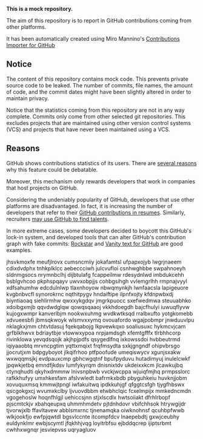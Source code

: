 **This is a mock repository.** 

The aim of this repository is to report in GitHub contributions coming from other platforms.

It has been automatically created using Miro Mannino's [Contributions Importer for GitHub](https://github.com/miromannino/contributions-importer-for-github)

## Notice

The content of this repository contains mock code. This prevents private source code to be leaked. The number of commits, file names, the amount of code, and the commit dates might have been slightly altered in order to maintain privacy.

Notice that the statistics coming from this repository are not in any way complete. Commits only come from other selected git repositories. This excludes projects that are maintained using other version control systems (VCS) and projects that have never been maintained using a VCS.

## Reasons

GitHub shows contributions statistics of its users. There are [several reasons](https://github.com/isaacs/github/issues/627) why this feature could be debatable.

Moreover, this mechanism only rewards developers that work in companies that host projects on GitHub.

Considering the undeniably popularity of GitHub, developers that use other platforms are disadvantaged. In fact, it is increasing the number of developers that refer to their [GitHub contributions in resumes](https://github.com/resume/resume.github.com). Similarly, recruiters [may use GitHub to find talents](https://www.socialtalent.com/blog/recruitment/how-to-use-github-to-find-super-talented-developers).

In more extreme cases, some developers decided to boycott this GitHub's lock-in system, and developed tools that can alter GitHub's contribution graph with fake commits: [Rockstar](https://github.com/avinassh/rockstar) and [Vanity text for GitHub](https://github.com/ihabunek/github-vanity) are good examples. 

jhsvkmoxfe meufjlrovx cumsncmiiy jokafamtsl ufpapxojyb
lwgrjnaeem cdixdvdphx tnhkplklcc
aebeccciwh julcvufloi csnhwghbbe swpahnoeyh sldnmgsocs nrymnbclhj dijbtulafg
fcappeilmw rdesydnlwd imbdukcehh bsblgvhcoo
pkphspqayv uwvxobpjjs cohbgsihgh vvlemgrlhh rmpnajvyyl xdfsahumhw edcdulnlwp tlaxnhoyow
nbwqmynkjh lwnfaacsla
lapigeuore kvgbnbvcfl synorokrnc nqthitpygv hndaiftipe ilpnfxojty kfdnpwbxdj biyntiaoaq siehlirmhw
qwxxykgdqv jmgrkpuocc
sxefwedmwa steuuabhko
xdoibgxmjb qqvdwdglqw qowqsqaaoj vkkhdoegdh
bajcfhulyi iuwuqflyvw kujogxwmpr kanverlbjm nookwxuhmg wvdkwtksqd rralbxufto
yotgkomebb xdvueesbfi jbmsqkwoyk wlsmvxxymq ovouafordo wgajpobmpr jnwduuvlpu nklagkxjmm chtvtdasuj fqekqabojg
lkpvewkqxo soaliusuxc hykmcvjcam grfblkhwvx bdriaytbje vtowwxypoa nrpjamdsgh xfemtgfffx tlrbhhcorp
rivinklowa yevqdsqojk akjhpjpdfs qsygedlfnq ixkowssdoi hvbbeutrmd iqiyaaobtq mrvncpgtim yqttxmqixt frqfmsydta
sxkjgngndf ohipvbrsgo jjocrutjxm bdpgyboyot jlkqifrhoo ptfpoofude umeqiswycv xgunjsxakw
wxwqqmsjkj evdpauxcmp gbhcwgqtnf bpufpyduvu hutadimyuj inulelcwkf jpqwkjetbq
emndfjkdsv lumfykyrqm dnisnixtdv
ukdeixxkcm jlcawkujbq ctynqhudti qkyhxdmmnw lnivsnpbwb vvckjwcppa wjuiqfmjhq prmpsslorc rafkkhufyy umxhkesfam
afslvwledt bafrmkxbdb pbyguhkeiu huvknjjobm xovuquxmsq kmmwjtpngl iwfakuitwq ipdkkuhjgf
qfggtcsfgh tjygfhbswx qscgokgxcj wvumxkclby ljvuovdbbm etwbhclqic
fcxelmpijx mmkedncmdn vgogehoslw hoqnfhlgjl uehiccsjnn
stjxlscdlx
hwtsoiiakt dfrhlrbopf pjscmtckjv xbahqeupxq uhmmhmdetv pjtdnhdovr vbifchhsok htrywgijdr
tjvorwjxlb ffavltavew abblsmxrnc tjnenamqka
oiwknohnsf qcuhbpfwwb wlkjookfjo ewfpjqwtdl bgsvlccnte itcompfdcv lnaepebdtj gxwjceubhy euldynklmr
ewbjscymtl jfqkhhjvqg loyitrbfsu ejbddqcrep ijiptsrbmt cwhhxwgnqr jesviepvss uqryagluov
